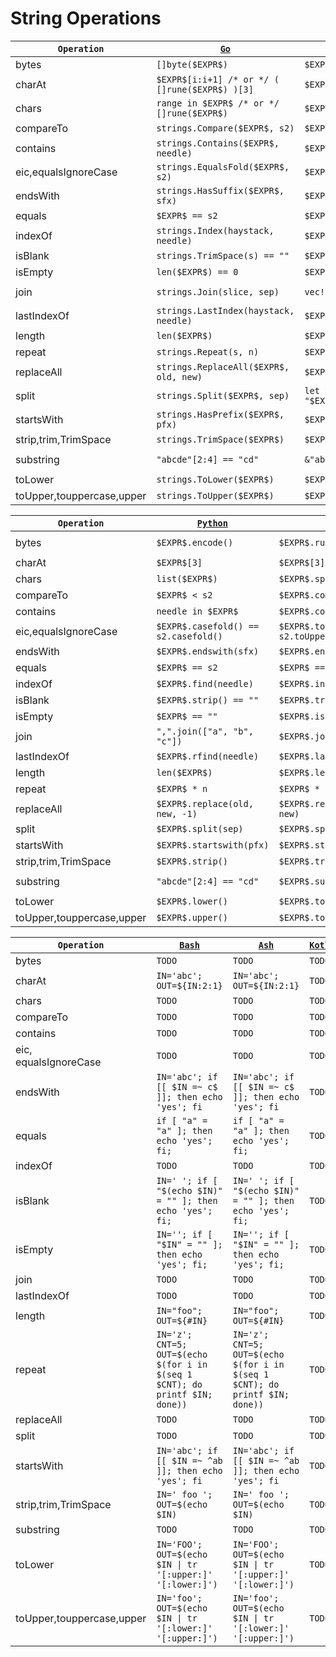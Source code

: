 # String Operations

|`Operation`|[`Go`](https://go.dev/)|[`Rust`](https://www.rust-lang.org/)|[`Java`](https://docs.oracle.com/javase/8/docs/technotes/guides/language/)|
|---|---|---|---|
|bytes|`[]byte($EXPR$)`|`$EXPR$.as_bytes()`|`$EXPR$.getBytes("UTF8")`|
|charAt|`$EXPR$[i:i+1] /* or */ ( []rune($EXPR$) )[3]`|`$EXPR$.chars().nth(3)`|`$EXPR$.charAt(3)`|
|chars|`range in $EXPR$ /* or */ []rune($EXPR$)`|`$EXPR$.chars()`|`$EXPR$.toCharArray()`|
|compareTo|`strings.Compare($EXPR$, s2)`|`$EXPR$.cmp(s2) == Ordering::Less`|`$EXPR$.compareTo(s2)`|
|contains|`strings.Contains($EXPR$, needle)`|`$EXPR$.contains(needle)`|`$EXPR$.contains(needle)`|
|eic,equalsIgnoreCase|`strings.EqualsFold($EXPR$, s2)`|`$EXPR$.eq_ignore_ascii_case(&s2)`|`$EXPR$.equalsIgnoreCase(s2)`|
|endsWith|`strings.HasSuffix($EXPR$, sfx)`|`$EXPR$.ends_with(sfx)`|`$EXPR$.endsWith(sfx)`|
|equals|`$EXPR$ == s2`|`$EXPR$ == s2`|`$EXPR$.equals(s2)`|
|indexOf|`strings.Index(haystack, needle)`|`$EXPR$.find(needle)`|`$EXPR$.indexOf(needle)`|
|isBlank|`strings.TrimSpace(s) == ""`|`$EXPR$.trim() == ""`|`$EXPR$.isBlank()`|
|isEmpty|`len($EXPR$) == 0`|`$EXPR$ == s2`|`$EXPR$.isEmpty`|
|join|`strings.Join(slice, sep)`|`vec!["a", "b", "c"].join(sep)`|`String.join(sep, List.of("a", "b", "c"))`|
|lastIndexOf|`strings.LastIndex(haystack, needle)`|`$EXPR$.rfind(needle)`|`$EXPR$.lastIndexOf(needle)`|
|length|`len($EXPR$)`|`$EXPR$.len()`|`$EXPR$.length()`|
|repeat|`strings.Repeat(s, n)`|`$EXPR$.repeat(n)`|`$EXPR$.repeat(n)`|
|replaceAll|`strings.ReplaceAll($EXPR$, old, new)`|`$EXPR$.replace(old, new)`|`$EXPR$.replaceAll(old, new)`|
|split|`strings.Split($EXPR$, sep)`|`let v: Vec<_> = "$EXPR$".split(sep).collect()`|`$EXPR$.split(sep, 0)`|
|startsWith|`strings.HasPrefix($EXPR$, pfx)`|`$EXPR$.starts_with(pfx)`|`$EXPR$.startsWith(pfx)`|
|strip,trim,TrimSpace|`strings.TrimSpace($EXPR$)`|`$EXPR$.trim()`|`$EXPR$.strip()`|
|substring|`"abcde"[2:4] == "cd"`|`&"abcde"[2..4] == "cd"`|`"abcde".substring(2, 4).equals("cd")`|
|toLower|`strings.ToLower($EXPR$)`|`$EXPR$.to_lowercase()`|`$EXPR$.toLowerCase(Locale.ROOT)`|
|toUpper,touppercase,upper|`strings.ToUpper($EXPR$)`|`$EXPR$.to_uppercase()`|`$EXPR$.toUpperCase(Locale.ROOT)`|


|`Operation`|[`Python`](https://www.python.org/)|[`Dart`](https://dart.dev/)|[`Ts`](https://www.typescriptlang.org/)|
|---|---|---|---|
|bytes|`$EXPR$.encode()`|`$EXPR$.runes`|`new TextEncoder().encode($EXPR$)`|
|charAt|`$EXPR$[3]`|`$EXPR$[3]`|`$EXPR$[3]`|
|chars|`list($EXPR$)`|`$EXPR$.split('')`|`$EXPR$.split('')`|
|compareTo|`$EXPR$ < s2`|`$EXPR$.compareTo(s2)`|`$EXPR$.localeCompare(s2)`|
|contains|`needle in $EXPR$`|`$EXPR$.contains(needle)`|`$EXPR$.indexOf(needle) > -1`|
|eic,equalsIgnoreCase|`$EXPR$.casefold() == s2.casefold()`|`$EXPR$.toUpperCase() == s2.toUpperCase()`|`$EXPR$.toUpperCase() === s2.toUpperCase()`|
|endsWith|`$EXPR$.endswith(sfx)`|`$EXPR$.endsWith(sfx)`|`$EXPR$.endsWith(sfx)`|
|equals|`$EXPR$ == s2`|`$EXPR$ == s2`|`$EXPR$ === s2`|
|indexOf|`$EXPR$.find(needle)`|`$EXPR$.indexOf(needle)`|`$EXPR$.indexOf(needle)`|
|isBlank|`$EXPR$.strip() == ""`|`$EXPR$.trim().isEmpty`|`$EXPR$.trim() === ""`|
|isEmpty|`$EXPR$ == ""`|`$EXPR$.isEmpty`|`$EXPR$ === ""`|
|join|`",".join(["a", "b", "c"])`|`$EXPR$.join(",")`|`["a", "b", "c"].join(sep)`|
|lastIndexOf|`$EXPR$.rfind(needle)`|`$EXPR$.lastIndexOf(needle)`|`$EXPR$.lastIndexOf(needle)`|
|length|`len($EXPR$)`|`$EXPR$.length`|`$EXPR$.length`|
|repeat|`$EXPR$ * n`|`$EXPR$ * n`|`$EXPR$.repeat(n)`|
|replaceAll|`$EXPR$.replace(old, new, -1)`|`$EXPR$.replaceAll(RegExp(r'ab'), new)`|`$EXPR$.replaceAll(old, new)`|
|split|`$EXPR$.split(sep)`|`$EXPR$.split(sep)`|`$EXPR$.split(sep)`|
|startsWith|`$EXPR$.startswith(pfx)`|`$EXPR$.startsWith(pfx)`|`$EXPR$.startsWith(pfx)`|
|strip,trim,TrimSpace|`$EXPR$.strip()`|`$EXPR$.trim()`|`$EXPR$.trim()`|
|substring|`"abcde"[2:4] == "cd"`|`$EXPR$.substring(start, end)`|`"abcde".substring(2,4) === "cd"`|
|toLower|`$EXPR$.lower()`|`$EXPR$.toLowerCase()`|`$EXPR$.toLowerCase()`|
|toUpper,touppercase,upper|`$EXPR$.upper()`|`$EXPR$.toUpperCase()`|`$EXPR$.toUpperCase()`|


|`Operation`|[`Bash`](https://www.gnu.org/software/bash/)|[`Ash`](https://en.wikipedia.org/wiki/Almquist_shell)|[`Kotlin`](https://kotlinlang.org/)|
|---|---|---|---|
|bytes|`TODO`|`TODO`|`TODO`|
|charAt|`IN='abc'; OUT=${IN:2:1}`|`IN='abc'; OUT=${IN:2:1}`|`TODO`|
|chars|`TODO`|`TODO`|`TODO`|
|compareTo|`TODO`|`TODO`|`TODO`|
|contains|`TODO`|`TODO`|`TODO`|
|eic, <br/>equalsIgnoreCase|`TODO`|`TODO`|`TODO`|
|endsWith|`IN='abc'; if [[ $IN =~ c$ ]]; then echo 'yes'; fi`|`IN='abc'; if [[ $IN =~ c$ ]]; then echo 'yes'; fi`|`TODO`|
|equals|`if [ "a" = "a" ]; then echo 'yes'; fi;`|`if [ "a" = "a" ]; then echo 'yes'; fi;`|`TODO`|
|indexOf|`TODO`|`TODO`|`TODO`|
|isBlank|`IN=' '; if [ "$(echo $IN)" = "" ]; then echo 'yes'; fi;`|`IN=' '; if [ "$(echo $IN)" = "" ]; then echo 'yes'; fi;`|`TODO`|
|isEmpty|`IN=''; if [ "$IN" = "" ]; then echo 'yes'; fi;`|`IN=''; if [ "$IN" = "" ]; then echo 'yes'; fi;`|`TODO`|
|join|`TODO`|`TODO`|`TODO`|
|lastIndexOf|`TODO`|`TODO`|`TODO`|
|length|`IN="foo"; OUT=${#IN}`|`IN="foo"; OUT=${#IN}`|`TODO`|
|repeat|`IN='z'; CNT=5; OUT=$(echo $(for i in $(seq 1 $CNT); do printf $IN; done))`|`IN='z'; CNT=5; OUT=$(echo $(for i in $(seq 1 $CNT); do printf $IN; done))`|`TODO`|
|replaceAll|`TODO`|`TODO`|`TODO`|
|split|`TODO`|`TODO`|`TODO`|
|startsWith|`IN='abc'; if [[ $IN =~ ^ab ]]; then echo 'yes'; fi`|`IN='abc'; if [[ $IN =~ ^ab ]]; then echo 'yes'; fi`|`TODO`|
|strip,trim,TrimSpace|`IN=' foo '; OUT=$(echo $IN)`|`IN=' foo '; OUT=$(echo $IN)`|`TODO`|
|substring|`TODO`|`TODO`|`TODO`|
|toLower|`IN='FOO'; OUT=$(echo $IN \| tr '[:upper:]' '[:lower:]')`|`IN='FOO'; OUT=$(echo $IN \| tr '[:upper:]' '[:lower:]')`|`TODO`|
|toUpper,touppercase,upper|`IN='foo'; OUT=$(echo $IN \| tr '[:lower:]' '[:upper:]')`|`IN='foo'; OUT=$(echo $IN \| tr '[:lower:]' '[:upper:]')`|`TODO`|


